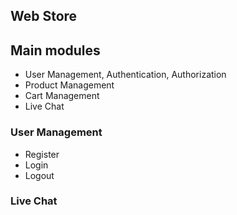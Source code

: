 ## Web Store
## Main modules
 + User Management, Authentication, Authorization
 + Product Management
 + Cart Management
 + Live Chat
### User Management
 + Register
 + Login
 + Logout
### Live Chat